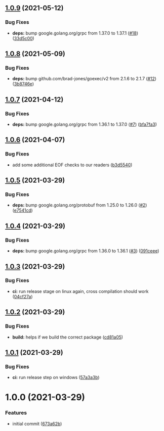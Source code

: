 ## [1.0.9](https://github.com/brad-jones/winsudo/compare/v1.0.8...v1.0.9) (2021-05-12)


### Bug Fixes

* **deps:** bump google.golang.org/grpc from 1.37.0 to 1.37.1 ([#18](https://github.com/brad-jones/winsudo/issues/18)) ([33d5c00](https://github.com/brad-jones/winsudo/commit/33d5c00c076e1b58069ecee2ff56ef3780dd6663))

## [1.0.8](https://github.com/brad-jones/winsudo/compare/v1.0.7...v1.0.8) (2021-05-09)


### Bug Fixes

* **deps:** bump github.com/brad-jones/goexec/v2 from 2.1.6 to 2.1.7 ([#12](https://github.com/brad-jones/winsudo/issues/12)) ([3b8746e](https://github.com/brad-jones/winsudo/commit/3b8746eb7295dfa78eea6026fe9de6affaa0950a))

## [1.0.7](https://github.com/brad-jones/winsudo/compare/v1.0.6...v1.0.7) (2021-04-12)


### Bug Fixes

* **deps:** bump google.golang.org/grpc from 1.36.1 to 1.37.0 ([#7](https://github.com/brad-jones/winsudo/issues/7)) ([bfa7fa3](https://github.com/brad-jones/winsudo/commit/bfa7fa3deb5feac7fec91eb5c42c72284f7bd1e7))

## [1.0.6](https://github.com/brad-jones/winsudo/compare/v1.0.5...v1.0.6) (2021-04-07)


### Bug Fixes

* add some additional EOF checks to our readers ([b3d5540](https://github.com/brad-jones/winsudo/commit/b3d55405ec4b74e329e4731f2c9ae526e22fb834))

## [1.0.5](https://github.com/brad-jones/winsudo/compare/v1.0.4...v1.0.5) (2021-03-29)


### Bug Fixes

* **deps:** bump google.golang.org/protobuf from 1.25.0 to 1.26.0 ([#2](https://github.com/brad-jones/winsudo/issues/2)) ([e7541cd](https://github.com/brad-jones/winsudo/commit/e7541cd3cbb6a79d75fcf15dc28a0dbad5210001))

## [1.0.4](https://github.com/brad-jones/winsudo/compare/v1.0.3...v1.0.4) (2021-03-29)


### Bug Fixes

* **deps:** bump google.golang.org/grpc from 1.36.0 to 1.36.1 ([#3](https://github.com/brad-jones/winsudo/issues/3)) ([091ceee](https://github.com/brad-jones/winsudo/commit/091ceee8e37e64fbfbc7817a519bb16e2307c082))

## [1.0.3](https://github.com/brad-jones/winsudo/compare/v1.0.2...v1.0.3) (2021-03-29)


### Bug Fixes

* **ci:** run release stage on linux again, cross compilation should work ([04cf27a](https://github.com/brad-jones/winsudo/commit/04cf27ac8d515001399326727953242996bf9a5a))

## [1.0.2](https://github.com/brad-jones/winsudo/compare/v1.0.1...v1.0.2) (2021-03-29)


### Bug Fixes

* **build:** helps if we build the correct package ([cd81a05](https://github.com/brad-jones/winsudo/commit/cd81a0559a9cfa4eb734d691e778fdfdd3517a37))

## [1.0.1](https://github.com/brad-jones/winsudo/compare/v1.0.0...v1.0.1) (2021-03-29)


### Bug Fixes

* **ci:** run release step on windows ([57a3a3b](https://github.com/brad-jones/winsudo/commit/57a3a3b36fac35ac3dba21d3b0ffd432e532c7d2))

# 1.0.0 (2021-03-29)


### Features

* initial commit ([673a62b](https://github.com/brad-jones/winsudo/commit/673a62b8a02564afea989335190b3ecddfeab7b6))
